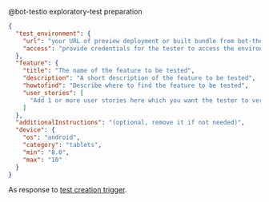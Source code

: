 
@bot-testio exploratory-test preparation
```json
{
  "test_environment": {
    "url": "your URL of preview deployment or built bundle from bot-the-builder",
    "access": "provide credentials for the tester to access the environment"
  },
  "feature": {
    "title": "The name of the feature to be tested",
    "description": "A short description of the feature to be tested",
    "howtofind": "Describe where to find the feature to be tested",
    "user_stories": [
      "Add 1 or more user stories here which you want the tester to verify"
    ]
  },
  "additionalInstructions": "(optional, remove it if not needed)",
  "device": {
    "os": "android",
    "category": "tablets",
    "min": "8.0",
    "max": "10"
  }
}
```
As response to [test creation trigger](https://github.com/Me/awesomeRepo/issues/666/comments#987654321).